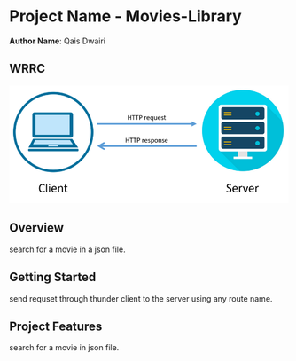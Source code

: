 # Project Name - Movies-Library

**Author Name**: Qais Dwairi

## WRRC
![web request-response cycle](./Movie%20Data/web%20request-response%20cycle.png)

## Overview
search for a movie in a json file.

## Getting Started
send requset through thunder client to the server using any route name. 

## Project Features
search for a movie in json file.